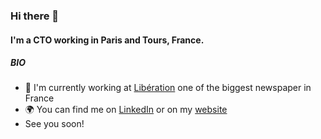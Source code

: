 ### Hi there 👋

#### I'm a CTO working in Paris and Tours, France.

##### BIO

- 🏢 I'm currently working at [Libération](https://www.liberation.fr) one of the biggest newspaper in France
- 🌍 You can find me on [LinkedIn](https://www.linkedin.com/in/lucasdelcroix/) or on my [website](https://lucasdelcroix.fr/)
- See you soon! 
